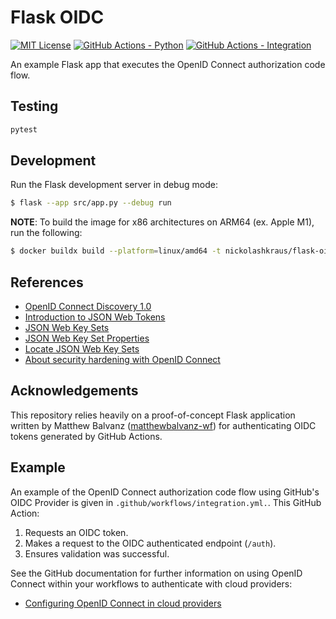 # Flask OIDC

[![MIT License](https://img.shields.io/badge/License-MIT-blue.svg)](https://github.com/nickolashkraus/flask-oidc/blob/master/LICENSE)
[![GitHub Actions - Python](https://github.com/nickolashkraus/flask-oidc/actions/workflows/python.yml/badge.svg)](https://github.com/nickolashkraus/flask-oidc/actions/workflows/python.yml)
[![GitHub Actions - Integration](https://github.com/nickolashkraus/flask-oidc/actions/workflows/integration.yml/badge.svg)](https://github.com/nickolashkraus/flask-oidc/actions/workflows/integration.yml)

An example Flask app that executes the OpenID Connect authorization code flow.

## Testing

```bash
pytest
```

## Development

Run the Flask development server in debug mode:

```bash
$ flask --app src/app.py --debug run
```

**NOTE**: To build the image for x86 architectures on ARM64 (ex. Apple M1), run the following:

```bash
$ docker buildx build --platform=linux/amd64 -t nickolashkraus/flask-oidc:latest -f Dockerfile .
```

## References
* [OpenID Connect Discovery 1.0](https://openid.net/specs/openid-connect-discovery-1_0.html)
* [Introduction to JSON Web Tokens](https://jwt.io/introduction)
* [JSON Web Key Sets](https://auth0.com/docs/secure/tokens/json-web-tokens/json-web-key-sets)
* [JSON Web Key Set Properties](https://auth0.com/docs/secure/tokens/json-web-tokens/json-web-key-set-properties)
* [Locate JSON Web Key Sets](https://auth0.com/docs/secure/tokens/json-web-tokens/locate-json-web-key-sets)
* [About security hardening with OpenID Connect](https://docs.github.com/en/actions/deployment/security-hardening-your-deployments/about-security-hardening-with-openid-connect)

## Acknowledgements

This repository relies heavily on a proof-of-concept Flask application written by Matthew Balvanz ([matthewbalvanz-wf](https://github.com/matthewbalvanz-wf)) for authenticating OIDC tokens generated by GitHub Actions.

## Example

An example of the OpenID Connect authorization code flow using GitHub's OIDC Provider is given in `.github/workflows/integration.yml.`. This GitHub Action:
1. Requests an OIDC token.
2. Makes a request to the OIDC authenticated endpoint (`/auth`).
3. Ensures validation was successful.

See the GitHub documentation for further information on using OpenID Connect within your workflows to authenticate with cloud providers:
* [Configuring OpenID Connect in cloud providers](https://docs.github.com/en/actions/deployment/security-hardening-your-deployments/configuring-openid-connect-in-cloud-providers)
